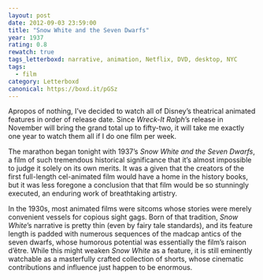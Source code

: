 ```yaml
---
layout: post 
date: 2012-09-03 23:59:00
title: "Snow White and the Seven Dwarfs"
year: 1937
rating: 0.8
rewatch: true
tags_letterboxd: narrative, animation, Netflix, DVD, desktop, NYC
tags:
  - film
category: Letterboxd
canonical: https://boxd.it/pGSz
---
```


Apropos of nothing, I’ve decided to watch all of Disney’s theatrical animated features in order of release date. Since <cite>Wreck-It Ralph</cite>’s release in November will bring the grand total up to fifty-two, it will take me exactly one year to watch them all if I do one film per week.

The marathon began tonight with 1937’s <cite>Snow White and the Seven Dwarfs</cite>, a film of such tremendous historical significance that it’s almost impossible to judge it solely on its own merits. It was a given that the creators of the first full-length cel-animated film would have a home in the history books, but it was less foregone a conclusion that that film would be so stunningly executed, an enduring work of breathtaking artistry.

In the 1930s, most animated films were sitcoms whose stories were merely convenient vessels for copious sight gags. Born of that tradition, <cite>Snow White</cite>’s narrative is pretty thin (even by fairy tale standards), and its feature length is padded with numerous sequences of the madcap antics of the seven dwarfs, whose humorous potential was essentially the film’s raison d’être. While this might weaken <cite>Snow White</cite> as a feature, it is still eminently watchable as a masterfully crafted collection of shorts, whose cinematic contributions and influence just happen to be enormous.